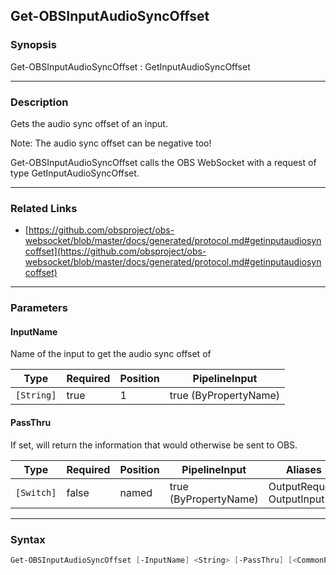 Get-OBSInputAudioSyncOffset
---------------------------




### Synopsis
Get-OBSInputAudioSyncOffset : GetInputAudioSyncOffset



---


### Description

Gets the audio sync offset of an input.

Note: The audio sync offset can be negative too!


Get-OBSInputAudioSyncOffset calls the OBS WebSocket with a request of type GetInputAudioSyncOffset.



---


### Related Links
* [https://github.com/obsproject/obs-websocket/blob/master/docs/generated/protocol.md#getinputaudiosyncoffset](https://github.com/obsproject/obs-websocket/blob/master/docs/generated/protocol.md#getinputaudiosyncoffset)





---


### Parameters
#### **InputName**

Name of the input to get the audio sync offset of






|Type      |Required|Position|PipelineInput        |
|----------|--------|--------|---------------------|
|`[String]`|true    |1       |true (ByPropertyName)|



#### **PassThru**

If set, will return the information that would otherwise be sent to OBS.






|Type      |Required|Position|PipelineInput        |Aliases                      |
|----------|--------|--------|---------------------|-----------------------------|
|`[Switch]`|false   |named   |true (ByPropertyName)|OutputRequest<br/>OutputInput|





---


### Syntax
```PowerShell
Get-OBSInputAudioSyncOffset [-InputName] <String> [-PassThru] [<CommonParameters>]
```
